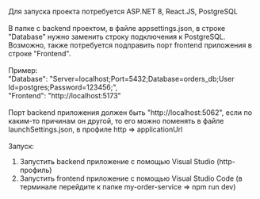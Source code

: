 Для запуска проекта потребуется ASP.NET 8, React.JS, PostgreSQL<br /><br />
В папке с backend проектом, в файле appsettings.json, в строке "Database" нужно заменить строку подключения к PostgreSQL.<br />
Возможно, также потребуется подправить порт frontend приложения в строке "Frontend".<br />
<br />
Пример:<br />
"Database": "Server=localhost;Port=5432;Database=orders_db;User Id=postgres;Password=123456;",<br />
"Frontend": "http://localhost:5173"<br />
<br />
Порт backend приложения должен быть "http://localhost:5062", если по каким-то причинам он другой, то его можно поменять в файле launchSettings.json, в профиле http => applicationUrl
<br />
<br />
Запуск:<br />
1) Запустить backend приложение с помощью Visual Studio (http-профиль)<br />
2) Запустить frontend приложение с помощью Visual Studio Code (в терминале перейдите к папке my-order-service => npm run dev)
